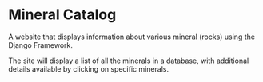 # Mineral Catalog

A website that displays information about various mineral (rocks) using the Django Framework.

The site will display a list of all the minerals in a database, with additional details available by clicking on specific minerals.
